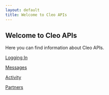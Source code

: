 ```yaml
---
layout: default
title: Welcome to Cleo APIs
---
```

## Welcome to Cleo APIs

Here you can find information about Cleo APIs.

[Logging In](LoggingIn.html)

[Messages](Messages.html)

[Activity](Activity.html)

[Partners](Partners.html)
